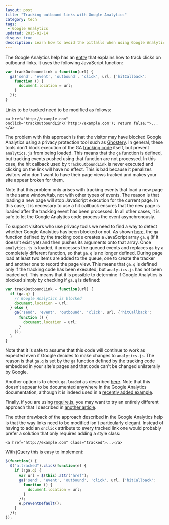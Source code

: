 ```yaml
---
layout: post
title: "Tracking outbound links with Google Analytics"
category: tech
tags:
 - Google Analytics
updated: 2015-02-14
disqus: true
description: Learn how to avoid the pitfalls when using Google Analytics to track clicks on outbound links.
---
```


The Google Analytics help has an [entry][1] that explains how to track clicks on outbound links. It uses the following
JavaScript function:

~~~ javascript
var trackOutboundLink = function(url) {
  ga('send', 'event', 'outbound', 'click', url, {'hitCallback':
    function () {
      document.location = url;
    }
  });
}
~~~

Links to be tracked need to be modified as follows:

~~~ markup
<a href="http://example.com" onclick="trackOutboundLink('http://example.com'); return false;">...</a>
~~~

The problem with this approach is that the visitor may have blocked Google Analytics using a privacy protection tool
such as [Ghostery][2]. In general, these tools don't block execution of the GA [tracking code][3] itself, but prevent
`analytics.js` from being loaded. This means that the `ga` function is defined, but tracking events pushed using that
function are not processed. In this case, the hit callback used by `trackOutboundLink` is never executed and clicking
on the link will have no effect. This is bad because it penalizes visitors who don't want to have their page views
tracked and makes your site appear broken for them.

Note that this problem only arises with tracking events that load a new page in the same window/tab, not with other types
of events. The reason is that loading a new page will stop JavaScript execution for the current page. In this case, it
is necessary to use a hit callback ensures that the new page is loaded after the tracking event has been processed. In
all other cases, it is safe to let the Google Analytics code process the event asynchronously.

To support visitors who use privacy tools we need to find a way to detect whether Google Analytics has been blocked or
not. As shown [here][4], the `ga` function defined by the tracking code creates a JavaScript array `ga.q` (if it doesn't
exist yet) and then pushes its arguments onto that array. Once `analytics.js` is loaded, it processes the queued events
and replaces `ga` by a completely different function, so that `ga.q` is no longer defined. During page load at least two
items are added to the queue, one to create the tracker and another one to record the page view. This means that `ga.q`
is defined only if the tracking code has been executed, but `analytics.js` has not been loaded yet. This means that it
is possible to determine if Google Analytics is blocked simply by checking if `ga.q` is defined:

~~~ javascript
var trackOutboundLink = function(url) {
  if (ga.q) {
    // Google Analytics is blocked
    document.location = url;
  } else {
    ga('send', 'event', 'outbound', 'click', url, {'hitCallback':
      function () {
        document.location = url;
      }
    });
  }
}
~~~

Note that it is safe to assume that this code will continue to work as expected even if Google decides to make changes
to `analytics.js`. The reason is that `ga.q` is set by the `ga` function defined by the tracking code embedded in your
site's pages and that code can't be changed unilaterally by Google.

Another option is to check `ga.loaded` as described [here][6]. Note that this doesn't appear to be documented anywhere
in the Google Analytics documentation, although it is indeed used in a [recently added example][7].

Finally, if you are using [require.js][8], you may want to try an entirely different approach that I described in
[another article][9].

The other drawback of the approach described in the Google Analytics help is that the way links need to be modified
isn't particularly elegant. Instead of having to add an `onclick` attribute to every tracked link one would probably
prefer a solution that only requires adding a style class:

~~~ markup
<a href="http://example.com" class="tracked">...</a>
~~~

With [jQuery][5] this is easy to implement:

~~~ javascript
$(function() {
  $("a.tracked").click(function(e) {
    if (!ga.q) {
      var url = $(this).attr("href");
      ga('send', 'event', 'outbound', 'click', url, {'hitCallback':
        function () {
          document.location = url;
        }
      });
      e.preventDefault();
    }
  });
});
~~~

[1]: https://support.google.com/analytics/answer/1136920
[2]: https://www.ghostery.com/
[3]: https://developers.google.com/analytics/devguides/collection/analyticsjs/#quickstart
[4]: http://code.stephenmorley.org/javascript/understanding-the-google-analytics-tracking-code/
[5]: http://jquery.com/
[6]: https://www.domsammut.com/code/workaround-for-when-the-hitcallback-function-does-not-receive-a-response-analytics-js
[7]: https://developers.google.com/analytics/devguides/collection/analyticsjs/enhanced-ecommerce#product-click
[8]: http://requirejs.org/
[9]: /2015/02/14/requirejs-google-analytics.html
